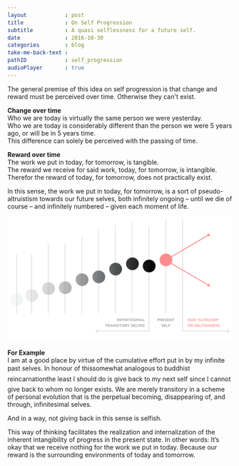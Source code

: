 ```yaml
---
layout            : post
title             : On Self Progression
subtitle          : A quasi selflessness for a future self.
date              : 2016-10-30
categories        : blog
take-me-back-text :
pathID            : self_progression
audioPlayer       : true
---
```


The general premise of this idea on self progression is that change and reward must be perceived over time. Otherwise they can't exist.

<b>Change over time</b><br />
Who we are today is virtually the same person we were yesterday.<br />
Who we are today is considerably different than the person we were 5 years ago, or will be in 5 years time.<br />
This difference can solely be perceived with the passing of time.

<b>Reward over time</b><br />
The work we put in today, for tomorrow, is tangible.<br />
The reward we receive for said work, today, for tomorrow, is intangible.<br />
Therefor the reward of today, for tomorrow, does not practically exist.<br />

In this sense, the work we put in today, for tomorrow, is a sort of pseudo-altruistism towards our future selves, both infinitely ongoing – until we die of course – and infinitely numbered – given each moment of life.

<div className="image-container-center">
  <img className="w3" src="./img/blog/self-progression-1.png"/>
</div>

<b>For Example</b><br />
I am at a good place by virtue of the cumulative effort put in by my infinite past selves.
In honour of this&#151;somewhat analogous to buddhist reincarnation&#151;the least I should do is give back to my next self since I cannot give back to whom no longer exists. We are merely transitory in a scheme of personal evolution that is the perpetual becoming, disappearing of, and through, infinitesimal selves.

And in a way, not giving back in this sense is selfish.

This way of thinking facilitates the realization and internalization of the inherent intangibility of progress in the present state.
In other words: It’s okay that we receive nothing for the work we put in today.
Because our reward is the surrounding environments of today and tomorrow.
